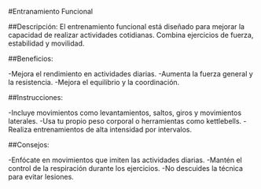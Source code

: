 #Entranamiento Funcional

##Descripción:
El entrenamiento funcional está diseñado para mejorar la capacidad de realizar actividades cotidianas. Combina ejercicios de fuerza, estabilidad y movilidad.


##Beneficios:

-Mejora el rendimiento en actividades diarias.
-Aumenta la fuerza general y la resistencia.
-Mejora el equilibrio y la coordinación.

##Instrucciones:

-Incluye movimientos como levantamientos, saltos, giros y movimientos laterales.
-Usa tu propio peso corporal o herramientas como kettlebells.
-Realiza entrenamientos de alta intensidad por intervalos.

##Consejos:

-Enfócate en movimientos que imiten las actividades diarias.
-Mantén el control de la respiración durante los ejercicios.
-No descuides la técnica para evitar lesiones.
